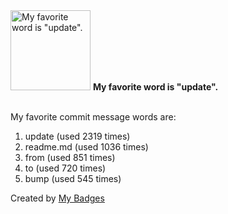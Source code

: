 <img src="https://github.com/my-badges/my-badges/blob/master/src/all-badges/favorite-word/favorite-word.png?raw=true" alt="My favorite word is &quot;update&quot;." title="My favorite word is &quot;update&quot;." width="128">
<strong>My favorite word is &quot;update&quot;.</strong>
<br><br>

My favorite commit message words are:

1. update (used 2319 times)
2. readme.md (used 1036 times)
3. from (used 851 times)
4. to (used 720 times)
5. bump (used 545 times)


Created by <a href="https://github.com/my-badges/my-badges">My Badges</a>